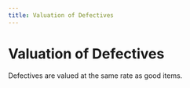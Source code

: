 ```yaml
---
title: Valuation of Defectives
---
```


# Valuation of Defectives


Defectives are valued at the same rate as good items.
